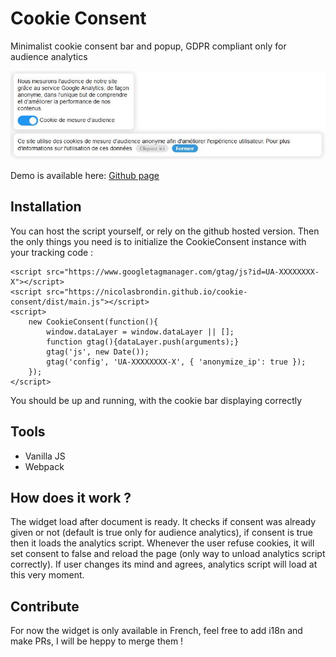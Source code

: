 # Cookie Consent

Minimalist cookie consent bar and popup, GDPR compliant only for audience analytics

![Project cover](docs/cover.jpg)

Demo is available here: [Github page](https://nicolasbrondin.github.io/cookie-consent/test/index.html)

## Installation

You can host the script yourself, or rely on the github hosted version. Then the only things you need is to initialize the CookieConsent instance with your tracking code : 
```
<script src="https://www.googletagmanager.com/gtag/js?id=UA-XXXXXXXX-X"></script>
<script src="https://nicolasbrondin.github.io/cookie-consent/dist/main.js"></script>
<script>
    new CookieConsent(function(){
        window.dataLayer = window.dataLayer || [];
        function gtag(){dataLayer.push(arguments);}
        gtag('js', new Date());
        gtag('config', 'UA-XXXXXXXX-X', { 'anonymize_ip': true });
    });
</script>
```

You should be up and running, with the cookie bar displaying correctly

## Tools

- Vanilla JS
- Webpack

## How does it work ?

The widget load after document is ready. It checks if consent was already given or not (default is true only for audience analytics), if consent is true then it loads the analytics script. Whenever the user refuse cookies, it will set consent to false and reload the page (only way to unload analytics script correctly). If user changes its mind and agrees, analytics script will load at this very moment.

## Contribute

For now the widget is only available in French, feel free to add i18n and make PRs, I will be heppy to merge them !
